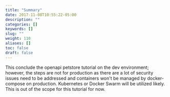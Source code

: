 ```yaml
---
title: "Summary"
date: 2017-11-08T10:55:22-05:00
description: ""
categories: []
keywords: []
slug: ""
weight: 110
aliases: []
toc: false
draft: false
---
```


This conclude the openapi petstore tutorial on the dev environment; however, the steps are 
not for production as there are a lot of security issues need to be addressed and containers
won't be managed by docker-compose on production. Kubernetes or Docker Swarm will be utilized 
likely. This is out of the scope for this tutorial for now. 


